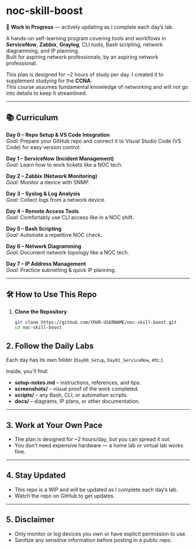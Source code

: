 # noc-skill-boost

🚧 **Work in Progress** — actively updating as I complete each day’s lab.

A hands-on self-learning program covering tools and workflows in **ServiceNow**, **Zabbix**, **Graylog**, CLI tools, Bash scripting, network diagramming, and IP planning.  
Built for aspiring network professionals, by an aspiring network professional.  

This plan is designed for ~2 hours of study per day. I created it to supplement studying for the **CCNA**.  
This course assumes fundamental knowledge of networking and will not go into details to keep it streamlined.  

---

## 📚 Curriculum

**Day 0 – Repo Setup & VS Code Integration**  
*Goal:* Prepare your GitHub repo and connect it to Visual Studio Code (VS Code) for easy version control.  

**Day 1 – ServiceNow (Incident Management)**  
*Goal:* Learn how to work tickets like a NOC tech.  

**Day 2 – Zabbix (Network Monitoring)**  
*Goal:* Monitor a device with SNMP.  

**Day 3 – Syslog & Log Analysis**  
*Goal:* Collect logs from a network device.  

**Day 4 – Remote Access Tools**  
*Goal:* Comfortably use CLI access like in a NOC shift.  

**Day 5 – Bash Scripting**  
*Goal:* Automate a repetitive NOC check.  

**Day 6 – Network Diagramming**  
*Goal:* Document network topology like a NOC tech.  

**Day 7 – IP Address Management**  
*Goal:* Practice subnetting & quick IP planning.  

---

## 🛠 How to Use This Repo

1. **Clone the Repository**  
   ```bash
   git clone https://github.com/YOUR-USERNAME/noc-skill-boost.git
   cd noc-skill-boost
   
## 2. Follow the Daily Labs

Each day has its own folder (`Day00_Setup`, `Day01_ServiceNow`, etc.).

Inside, you’ll find:
- **setup-notes.md** – instructions, references, and tips.  
- **screenshots/** – visual proof of the work completed.  
- **scripts/** – any Bash, CLI, or automation scripts.  
- **docs/** – diagrams, IP plans, or other documentation.  

---

## 3. Work at Your Own Pace

- The plan is designed for ~2 hours/day, but you can spread it out.  
- You don’t need expensive hardware — a home lab or virtual lab works fine.  

---

## 4. Stay Updated

- This repo is a WIP and will be updated as I complete each day’s lab.  
- Watch the repo on GitHub to get updates.  

---

## 5. Disclaimer

- Only monitor or log devices you own or have explicit permission to use.  
- Sanitize any sensitive information before posting in a public repo.  
